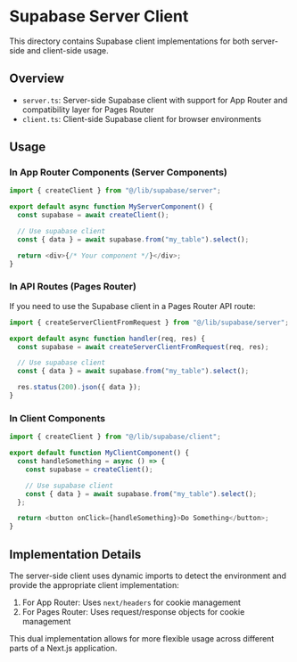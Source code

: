 # Supabase Server Client

This directory contains Supabase client implementations for both server-side and client-side usage.

## Overview

- `server.ts`: Server-side Supabase client with support for App Router and compatibility layer for Pages Router
- `client.ts`: Client-side Supabase client for browser environments

## Usage

### In App Router Components (Server Components)

```typescript
import { createClient } from "@/lib/supabase/server";

export default async function MyServerComponent() {
  const supabase = await createClient();

  // Use supabase client
  const { data } = await supabase.from("my_table").select();

  return <div>{/* Your component */}</div>;
}
```

### In API Routes (Pages Router)

If you need to use the Supabase client in a Pages Router API route:

```typescript
import { createServerClientFromRequest } from "@/lib/supabase/server";

export default async function handler(req, res) {
  const supabase = await createServerClientFromRequest(req, res);

  // Use supabase client
  const { data } = await supabase.from("my_table").select();

  res.status(200).json({ data });
}
```

### In Client Components

```typescript
import { createClient } from "@/lib/supabase/client";

export default function MyClientComponent() {
  const handleSomething = async () => {
    const supabase = createClient();

    // Use supabase client
    const { data } = await supabase.from("my_table").select();
  };

  return <button onClick={handleSomething}>Do Something</button>;
}
```

## Implementation Details

The server-side client uses dynamic imports to detect the environment and provide the appropriate client implementation:

1. For App Router: Uses `next/headers` for cookie management
2. For Pages Router: Uses request/response objects for cookie management

This dual implementation allows for more flexible usage across different parts of a Next.js application.
